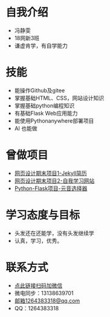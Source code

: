 # 自我介绍
* 冯静雯
* 18网新3班
* 谦虚肯学，有自学能力
# 技能
* 能操作Github及gitee
* 掌握基础HTML、CSS，网站设计知识
* 掌握基础python编程知识
* 有基础Flask Web应用能力
* 能使用Pythonanywhere部署项目
* AI 也能做
# 曾做项目
* [网页设计期末项目1-Jekyll简历 ](http://jwfung.gitee.io/resume/)
* [网页设计期末项目2-自我学习网站](http://jwfung.gitee.io/)
* [Python-Flask项目-元音选择器]( http://jingwenfung1111.pythonanywhere.com/)
# 学习态度与目标
* 头发还在还能学，没有头发继续学
* 认真，学习，优秀。
# 联系方式
* [点此链接扫码加微信](https://github.com/JW-Fung/Python_Final_Project/blob/master/%E5%BE%AE%E4%BF%A1%E5%9B%BE%E7%89%87_20191218184743.png)
* 微电同步：13138639701
* 邮箱1264383318@qq.com
* QQ：1264383318
